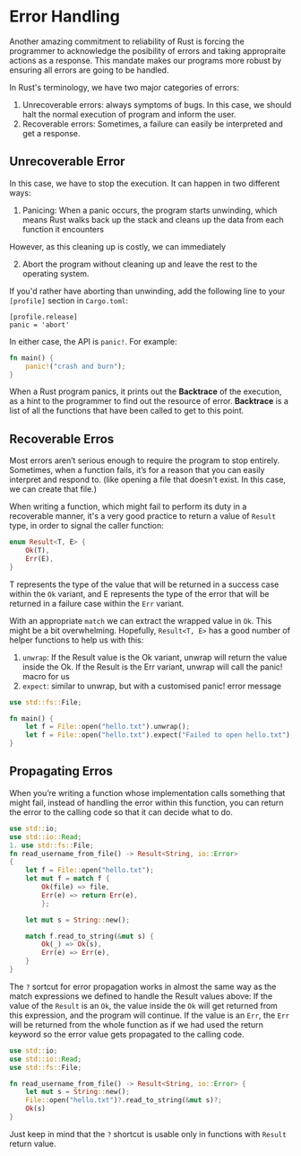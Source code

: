 # Error Handling
Another amazing commitment to reliability of Rust is forcing the programmer to acknowledge the posibility of errors and taking appropraite actions as a response. This mandate makes our programs more robust by ensuring all errors are going to be handled.

In Rust's terminology, we have two major categories of errors:
1. Unrecoverable errors: always symptoms of bugs. In this case, we should halt the normal execution of program and inform the user.
2. Recoverable errors: Sometimes, a failure can easily be interpreted and get a response.

## Unrecoverable Error
In this case, we have to stop the execution. It can happen in two different ways:
1. Panicing: When a panic occurs, the program starts unwinding, which means Rust walks back up the stack and cleans up the data from each function it encounters

However, as this cleaning up is costly, we can immediately

2. Abort the program without cleaning up and leave the rest to the operating system.

If you'd rather have aborting than unwinding, add the following line to your `[profile]` section in `Cargo.toml`:

```
[profile.release]
panic = 'abort'
```

In either case, the API is `panic!`. For example:

```rust
fn main() {
    panic!("crash and burn");
}
```

When a Rust program panics, it prints out the **Backtrace** of the execution, as a hint to the programmer to find out the resource of error. **Backtrace** is a list of all the functions that have been called to get to this point.

## Recoverable Erros
Most errors aren’t serious enough to require the program to stop entirely. Sometimes, when a function fails, it’s for a reason that you can easily interpret and respond to. (like opening a file that doesn't exist. In this case, we can create that file.)

When writing a function, which might fail to perform its duty in a recoverable manner, it's a very good practice to return a value of `Result` type, in order to signal the caller function:

```rust
enum Result<T, E> {
    Ok(T),
	Err(E),
}
```
T represents the type of the value that will be returned in a success case within the `Ok` variant, and E represents the type of the error that will be returned in a failure case within the `Err` variant.

With an appropriate `match` we can extract the wrapped value in `Ok`. This might be a bit overwhelming. Hopefully, `Result<T, E>` has a good number of helper functions to help us with this:
1. `unwrap`: If the Result value is the Ok variant, unwrap will return the value inside the Ok. If the Result is the Err variant, unwrap will call the panic! macro for us
2. `expect`: similar to unwrap, but with a customised panic! error message

```rust
use std::fs::File;

fn main() {
	let f = File::open("hello.txt").unwrap();
	let f = File::open("hello.txt").expect("Failed to open hello.txt");
}
```

## Propagating Erros
When you’re writing a function whose implementation calls something
that might fail, instead of handling the error within this function, you can return the error to the calling code so that it can decide what to do.

```rust
use std::io;
use std::io::Read;
1. use std::fs::File;
fn read_username_from_file() -> Result<String, io::Error>
{
	let f = File::open("hello.txt");
	let mut f = match f {
		Ok(file) => file,
		Err(e) => return Err(e),
    	};

	let mut s = String::new();

	match f.read_to_string(&mut s) {
		Ok(_) => Ok(s),
		Err(e) => Err(e),
	}
}
```

The `?` sortcut for error propagation works in almost the same way as the match expressions we defined to handle the Result values above: If the value of the `Result` is an `Ok`, the value inside the `Ok` will get returned from this expression, and the program will continue. If the value is an `Err`, the `Err` will be returned from the whole function as if we had used the return keyword so the error value gets propagated to the calling code.


```rust
use std::io;
use std::io::Read;
use std::fs::File;

fn read_username_from_file() -> Result<String, io::Error> {
	let mut s = String::new();
	File::open("hello.txt")?.read_to_string(&mut s)?;
	Ok(s)
}
```
Just keep in mind that the `?` shortcut is usable only in functions with `Result` return value.


